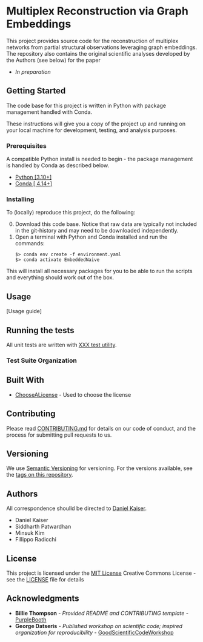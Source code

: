 # Multiplex Reconstruction via Graph Embeddings

This project provides source code for the reconstruction of multiplex networks from partial structural observations leveraging graph embeddings. The repository also contains the original scientific analyses developed by the Authors (see below) for the paper

- _In preparation_

## Getting Started

The code base for this project is written in Python with package management handled with Conda.

These instructions will give you a copy of the project up and running on
your local machine for development, testing, and analysis purposes.

### Prerequisites

A compatible Python install is needed to begin - the package management is handled by Conda as described below.
- [Python \[3.10+\]](https://python.org/downloads/)
- [Conda \[ 4.14+\]](https://docs.conda.io/projects/conda/en/latest/user-guide/install/download.html)

### Installing

To (locally) reproduce this project, do the following:

0. Download this code base. Notice that raw data are typically not included in the git-history and may need to be downloaded independently.
1. Open a terminal with Python and Conda installed and run the commands:
   ```
   $> conda env create -f environment.yaml
   $> conda activate EmbeddedNaive
   ```

This will install all necessary packages for you to be able to run the scripts and everything should work out of the box.

## Usage

[Usage guide]


## Running the tests

All unit tests are written with [XXX test utility]().


### Test Suite Organization



## Built With
  - [ChooseALicense](https://choosealicense.com/) - Used to choose
    the license

## Contributing

Please read [CONTRIBUTING.md](CONTRIBUTING.md) for details on our code
of conduct, and the process for submitting pull requests to us.

## Versioning

We use [Semantic Versioning](http://semver.org/) for versioning. For the versions
available, see the [tags on this
repository](https://github.com/kaiser-dan/proj_sable-spin-duplexes/tags).

## Authors

All correspondence shoulld be directed to [Daniel Kaiser](mailto:kaiserd@iu.edu).

- Daniel Kaiser
- Siddharth Patwardhan
- Minsuk Kim
- Fillippo Radicchi

## License

This project is licensed under the [MIT License](LICENSE.md)
Creative Commons License - see the [LICENSE](LICENSE.md) file for
details

## Acknowledgments
  - **Billie Thompson** - *Provided README and CONTRIBUTING template* -
  [PurpleBooth](https://github.com/PurpleBooth)
  - **George Datseris** - *Published workshop on scientific code; inspired organization for reproducibility* - [GoodScientificCodeWorkshop](https://github.com/JuliaDynamics/GoodScientificCodeWorkshop)
